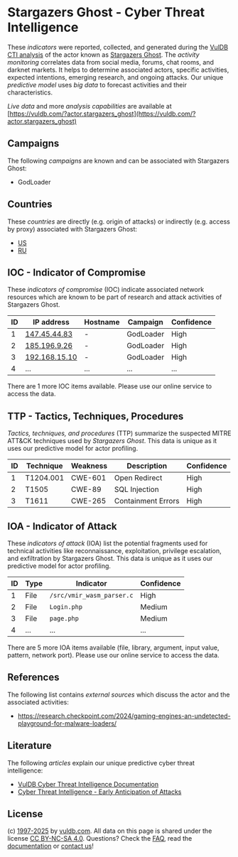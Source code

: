 # Stargazers Ghost - Cyber Threat Intelligence

These _indicators_ were reported, collected, and generated during the [VulDB CTI analysis](https://vuldb.com/?kb.cti) of the actor known as [Stargazers Ghost](https://vuldb.com/?actor.stargazers_ghost). The _activity monitoring_ correlates data from social media, forums, chat rooms, and darknet markets. It helps to determine associated actors, specific activities, expected intentions, emerging research, and ongoing attacks. Our unique _predictive model_ uses _big data_ to forecast activities and their characteristics.

_Live data_ and more _analysis capabilities_ are available at [https://vuldb.com/?actor.stargazers_ghost](https://vuldb.com/?actor.stargazers_ghost)

## Campaigns

The following _campaigns_ are known and can be associated with Stargazers Ghost:

* GodLoader

## Countries

These _countries_ are directly (e.g. origin of attacks) or indirectly (e.g. access by proxy) associated with Stargazers Ghost:

* [US](https://vuldb.com/?country.us)
* [RU](https://vuldb.com/?country.ru)

## IOC - Indicator of Compromise

These _indicators of compromise_ (IOC) indicate associated network resources which are known to be part of research and attack activities of Stargazers Ghost.

ID | IP address | Hostname | Campaign | Confidence
-- | ---------- | -------- | -------- | ----------
1 | [147.45.44.83](https://vuldb.com/?ip.147.45.44.83) | - | GodLoader | High
2 | [185.196.9.26](https://vuldb.com/?ip.185.196.9.26) | - | GodLoader | High
3 | [192.168.15.10](https://vuldb.com/?ip.192.168.15.10) | - | GodLoader | High
4 | ... | ... | ... | ...

There are 1 more IOC items available. Please use our online service to access the data.

## TTP - Tactics, Techniques, Procedures

_Tactics, techniques, and procedures_ (TTP) summarize the suspected MITRE ATT&CK techniques used by _Stargazers Ghost_. This data is unique as it uses our predictive model for actor profiling.

ID | Technique | Weakness | Description | Confidence
-- | --------- | -------- | ----------- | ----------
1 | T1204.001 | CWE-601 | Open Redirect | High
2 | T1505 | CWE-89 | SQL Injection | High
3 | T1611 | CWE-265 | Containment Errors | High

## IOA - Indicator of Attack

These _indicators of attack_ (IOA) list the potential fragments used for technical activities like reconnaissance, exploitation, privilege escalation, and exfiltration by Stargazers Ghost. This data is unique as it uses our predictive model for actor profiling.

ID | Type | Indicator | Confidence
-- | ---- | --------- | ----------
1 | File | `/src/vmir_wasm_parser.c` | High
2 | File | `Login.php` | Medium
3 | File | `page.php` | Medium
4 | ... | ... | ...

There are 5 more IOA items available (file, library, argument, input value, pattern, network port). Please use our online service to access the data.

## References

The following list contains _external sources_ which discuss the actor and the associated activities:

* https://research.checkpoint.com/2024/gaming-engines-an-undetected-playground-for-malware-loaders/

## Literature

The following _articles_ explain our unique predictive cyber threat intelligence:

* [VulDB Cyber Threat Intelligence Documentation](https://vuldb.com/?kb.cti)
* [Cyber Threat Intelligence - Early Anticipation of Attacks](https://www.scip.ch/en/?labs.20201022)

## License

(c) [1997-2025](https://vuldb.com/?kb.changelog) by [vuldb.com](https://vuldb.com/?kb.about). All data on this page is shared under the license [CC BY-NC-SA 4.0](https://creativecommons.org/licenses/by-nc-sa/4.0/). Questions? Check the [FAQ](https://vuldb.com/?kb.faq), read the [documentation](https://vuldb.com/?kb) or [contact us](https://vuldb.com/?contact)!
